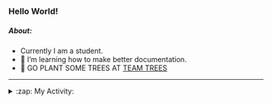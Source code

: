 ### Hello World!

##### About:
- Currently I am a student.
- 🌱 I’m learning how to make better documentation.
- 🌱 GO PLANT SOME TREES AT [TEAM TREES](https://teamtrees.org/)

---
<details>
  <summary>:zap: My Activity:</summary>
  
<!--START_SECTION:waka-->
![Code Time](http://img.shields.io/badge/Code%20Time-1%2C127%20hrs%206%20mins-blue)

**I'm a Night 🦉** 

```text
🌞 Morning                1196 commits        ██░░░░░░░░░░░░░░░░░░░░░░░   08.52 % 
🌆 Daytime                5156 commits        █████████░░░░░░░░░░░░░░░░   36.75 % 
🌃 Evening                4010 commits        ███████░░░░░░░░░░░░░░░░░░   28.58 % 
🌙 Night                  3669 commits        ███████░░░░░░░░░░░░░░░░░░   26.15 % 
```
📅 **I'm Most Productive on Wednesday** 

```text
Monday                   2160 commits        ████░░░░░░░░░░░░░░░░░░░░░   15.39 % 
Tuesday                  1745 commits        ███░░░░░░░░░░░░░░░░░░░░░░   12.44 % 
Wednesday                3307 commits        ██████░░░░░░░░░░░░░░░░░░░   23.57 % 
Thursday                 1647 commits        ███░░░░░░░░░░░░░░░░░░░░░░   11.74 % 
Friday                   1357 commits        ██░░░░░░░░░░░░░░░░░░░░░░░   09.67 % 
Saturday                 1279 commits        ██░░░░░░░░░░░░░░░░░░░░░░░   09.12 % 
Sunday                   2536 commits        █████░░░░░░░░░░░░░░░░░░░░   18.07 % 
```


📊 **This Week I Spent My Time On** 

```text
🔥 Editors: 
VS Code                  5 hrs 23 mins       █████████████████████████   100.00 % 

🐱‍💻 Projects: 
praise                   4 hrs 41 mins       ██████████████████████░░░   87.14 % 
discord-bot              30 mins             ██░░░░░░░░░░░░░░░░░░░░░░░   09.34 % 
CSF22                    11 mins             █░░░░░░░░░░░░░░░░░░░░░░░░   03.52 % 
```


 Last Updated on 22/05/2023 23:07:31 UTC
<!--END_SECTION:waka-->
</details>
